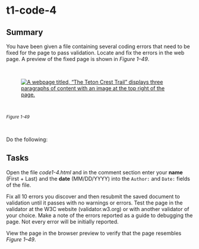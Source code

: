 # t1-code-4

<div class="custom-markdown steps-contents">
    <h2>Summary</h2>
    <p>You have been given a file containing several coding errors that need to be fixed for the page to pass validation. Locate and fix the errors in the web page. A preview of the fixed page is shown in <em>Figure 1&ndash;49</em>.</p>
    <p>&nbsp;</p>
    <figure>
        <a class="markdown-image-link" title="Open image in a new tab" href="https://cdn.filestackcontent.com/LZnAkTUKQ8WNlaZa4etn" target="_blank" rel="noopener">
            <img src="https://cdn.filestackcontent.com/LZnAkTUKQ8WNlaZa4etn" alt="A webpage titled, &ldquo;The Teton Crest Trail&rdquo; displays three paragraphs of content with an image at the top right of the page. " />
        </a>
    </figure>
    <p>&nbsp;</p>
    <sup><em>Figure 1-49</em></sup>
    <p>&nbsp;</p>
    <p>Do the following:</p>
</div>
<div class="step-block-outer step-block--not-last">
    <h2 class="step-block-header" role="heading" aria-level="2">Tasks</h2>
    <p>
        <span>Open the file </span><em>code1-4.html</em>
        <span> and in the comment section enter your </span><strong>name</strong>
        <span> (First + Last) and the </span><strong>date</strong>
        <span>(MM/DD/YYYY) into the </span><code>Author:</code>
        <span> and </span><code>Date:</code>
        <span> fields of the file.</span>
    </p>
    <p>
        <span>Fix all 10 errors you discover and then resubmit the saved document to validation until it passes with no warnings or errors. Test the page in the validator at the W3C website (validator.w3.org) or with another validator of your choice. Make a note of the errors reported as a guide to debugging the page. Not every error will be initially reported.</span>
    </p>
    <p>
        <span>View the page in the browser preview to verify that the page resembles <em>Figure 1&ndash;49</em>.</span>
    </p>
    <p>&nbsp;</p>
</div>
